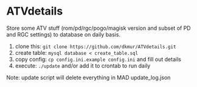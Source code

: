 # ATVdetails

Store some ATV stuff (rom/pd/rgc/pogo/magisk version and subset of PD and RGC settings) to database on daily basis.

1. clone this: ``git clone https://github.com/dkmur/ATVdetails.git``
2. create table: ``mysql database < create_table.sql``
3. copy config: ``cp config.ini.example config.ini`` and fill out details
4. execute: ``./update`` and/or add it to crontab to run daily

Note: update script will delete everything in MAD update_log.json
